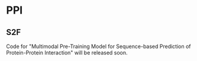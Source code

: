 # PPI

## S2F

Code for "Multimodal Pre-Training Model for Sequence-based Prediction of Protein-Protein Interaction" will be released soon.
